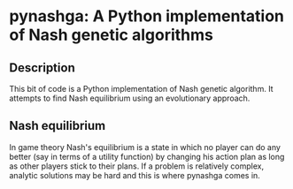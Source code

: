 # pynashga: A Python implementation of Nash genetic algorithms

## Description
This bit of code is a Python implementation of Nash genetic algorithm. It attempts to find Nash equilibrium using an evolutionary approach.

## Nash equilibrium
In game theory Nash's equilibrium is a state in which no player can do any better (say in terms of a utility function) by changing his action plan as long as other players stick to their plans. If a problem is relatively complex, analytic solutions may be hard and this is where pynashga comes in.
